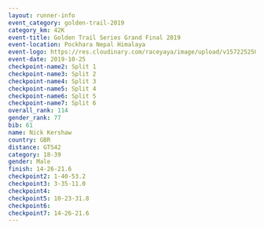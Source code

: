 ```yaml
---
layout: runner-info 
event_category: golden-trail-2019 
category_km: 42K 
event-title: Golden Trail Series Grand Final 2019 
event-location: Pockhara Nepal Himalaya 
event-logo: https://res.cloudinary.com/raceyaya/image/upload/v1572252502/logo/goldentrail-2019_k6n0ge.jpg 
event-date: 2019-10-25 
checkpoint-name2: Split 1 
checkpoint-name3: Split 2 
checkpoint-name4: Split 3 
checkpoint-name5: Split 4 
checkpoint-name6: Split 5 
checkpoint-name7: Split 6 
overall_rank: 114
gender_rank: 77
bib: 61
name: Nick Kershaw
country: GBR
distance: GTS42
category: 18-39
gender: Male
finish: 14-26-21.6
checkpoint2: 1-40-53.2
checkpoint3: 3-35-11.0
checkpoint4: 
checkpoint5: 10-23-31.8
checkpoint6: 
checkpoint7: 14-26-21.6
---
```

